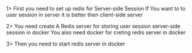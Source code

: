 1> First you need to set up redis for Server-side Session If You want to to user session in server it is better then client-side server 

2> You need create A Redis server for storing user session server-side session in docker You also need docker for creting
redis server in docker 

3> Then you need to start redis server in docker